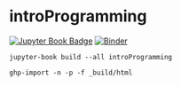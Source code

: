 # introProgramming
[![Jupyter Book Badge](https://jupyterbook.org/badge.svg)](<https://programming-pybook.github.io/introProgramming/intro.html>) [![Binder](https://mybinder.org/badge_logo.svg)](https://mybinder.org/v2/gh/maveme/introProgramming.git/master)


`jupyter-book build --all introProgramming`

`ghp-import -n -p -f _build/html`
